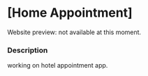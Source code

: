 # [Home Appointment]

Website preview: not available at this moment.



<!-- <img src="https://github.com/Stevesbong/Stevesbong.github.io/blob/master/img/portfolioscreenshot.png" width="600" height="700"> -->


### Description

working on hotel appointment app.